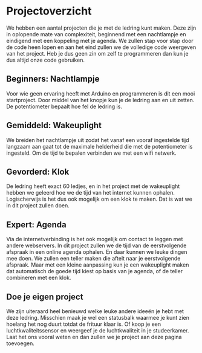 # Projectoverzicht
We hebben een aantal projecten die je met de ledring kunt maken. Deze zijn in oplopende mate van complexiteit, beginnend met een nachtlampje en eindigend met een koppeling met je agenda. We zullen stap voor stap door de code heen lopen en aan het eind zullen we de volledige code weergeven van het project. Heb je dus geen zin om zelf te programmeren dan kun je dus altijd onze code gebruiken.

## Beginners: Nachtlampje
Voor wie geen ervaring heeft met Arduino en programmeren is dit een mooi startproject. Door middel van het knopje kun je de ledring aan en uit zetten. De potentiometer bepaalt hoe fel de ledring is.

## Gemiddeld: Wakeuplight
We breiden het nachtlampje uit zodat het vanaf een vooraf ingestelde tijd langzaam aan gaat tot de maximale helderheid die met de potentiometer is ingesteld. Om de tijd te bepalen verbinden we met een wifi netwerk.

## Gevorderd: Klok
De ledring heeft exact 60 ledjes, en in het project met de wakeuplight hebben we geleerd hoe we de tijd van het internet kunnen ophalen. Logischerwijs is het dus ook mogelijk om een klok te maken. Dat is wat we in dit project zullen doen.

## Expert: Agenda
Via de internetverbinding is het ook mogelijk om contact te leggen met andere webservers. In dit project zullen we de tijd van de eerstvolgende afspraak in een online agenda ophalen. En daar kunnen we leuke dingen mee doen. We zullen een teller maken die aftelt naar je eerstvolgende afspraak. Maar met een kleine aanpassing kun je een wakeuplight maken dat automatisch de goede tijd kiest op basis van je agenda, of de teller combineren met een klok.

## Doe je eigen project
We zijn uiteraard heel benieuwd welke leuke andere ideeën je hebt met deze ledring. Misschien maak je wel een statusbalk waarmee je kunt zien hoelang het nog duurt totdat de frituur klaar is. Of koop je een luchtkwaliteitssensor en weergeef je de luchtkwaliteit in je studeerkamer. Laat het ons vooral weten en dan zullen we je project aan deze pagina toevoegen.